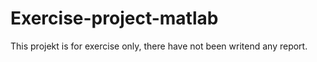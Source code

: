 # Exercise-project-matlab
This projekt is for exercise only, there have not been writend any report.
